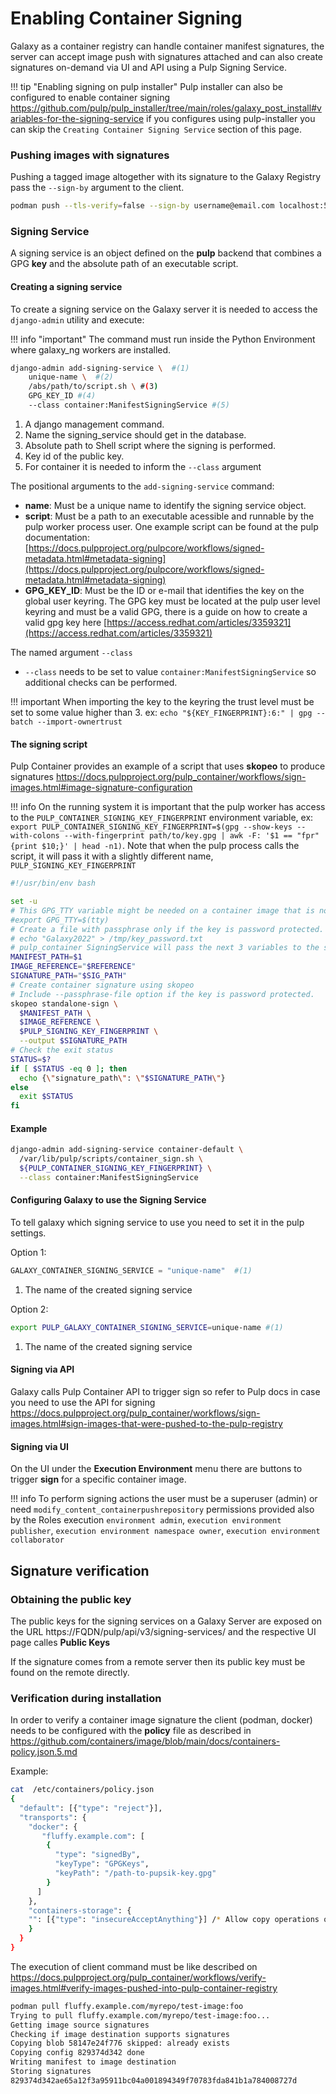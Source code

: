 # Enabling Container Signing

Galaxy as a container registry can handle container manifest signatures, the server can accept
image push with signatures attached and can also create signatures on-demand via UI and API
using a Pulp Signing Service.


!!! tip "Enabling signing on pulp installer"
    Pulp installer can also be configured to enable container signing https://github.com/pulp/pulp_installer/tree/main/roles/galaxy_post_install#variables-for-the-signing-service
    if you configures using pulp-installer you can skip the `Creating Container Signing Service` section of this page.


### Pushing images with signatures

Pushing a tagged image altogether with its signature to the Galaxy Registry pass the `--sign-by` argument to the client.

```bash
podman push --tls-verify=false --sign-by username@email.com localhost:5001
```

### Signing Service

A signing service is an object defined on the **pulp** backend that combines a GPG **key** and the
absolute path of an executable script.

#### Creating a signing service

To create a signing service on the Galaxy server it is needed to access the `django-admin` utility
and execute:

!!! info "important"
    The command must run inside the Python Environment where galaxy_ng workers are installed.

```bash title="Bash Command"
django-admin add-signing-service \  #(1)
    unique-name \  #(2)
    /abs/path/to/script.sh \ #(3)
    GPG_KEY_ID #(4)
    --class container:ManifestSigningService #(5)
```

1. A django management command.
2. Name the signing_service should get in the database.
3. Absolute path to Shell script where the signing is performed.
4. Key id of the public key.
5. For container it is needed to inform the `--class` argument

The positional arguments to the `add-signing-service` command:

- **name**: Must be a unique name to identify the signing service object.
- **script**: Must be a path to an executable acessible and runnable by the pulp worker process user.
    One example script can be found at the pulp documentation: [https://docs.pulpproject.org/pulpcore/workflows/signed-metadata.html#metadata-signing](https://docs.pulpproject.org/pulpcore/workflows/signed-metadata.html#metadata-signing)
- **GPG_KEY_ID**: Must be the ID or e-mail that identifies the key on the global user keyring.
    The GPG key must be located at the pulp user level keyring and must be a valid GPG, there is
    a guide on how to create a valid gpg key here [https://access.redhat.com/articles/3359321](https://access.redhat.com/articles/3359321)

The named argument `--class`

- `--class` needs to be set to value `container:ManifestSigningService` so additional checks can
  be performed.


!!! important
    When importing the key to the keyring the trust level must be set to some value higher than 3.
    ex: `echo "${KEY_FINGERPRINT}:6:" | gpg --batch --import-ownertrust`


#### The signing script

Pulp Container provides an example of a script that uses **skopeo** to produce signatures
https://docs.pulpproject.org/pulp_container/workflows/sign-images.html#image-signature-configuration


!!! info
    On the running system it is important that the pulp worker has access to the `PULP_CONTAINER_SIGNING_KEY_FINGERPRINT` 
    environment variable, ex: `export PULP_CONTAINER_SIGNING_KEY_FINGERPRINT=$(gpg --show-keys --with-colons --with-fingerprint path/to/key.gpg | awk -F: '$1 == "fpr" {print $10;}' | head -n1)`.
    Note that when the pulp process calls the script, it will pass it with a slightly different name, `PULP_SIGNING_KEY_FINGERPRINT`

```bash title="/var/lib/pulp/scripts/container_sign.sh"
#!/usr/bin/env bash

set -u
# This GPG_TTY variable might be needed on a container image that is not running as root.
#export GPG_TTY=$(tty)
# Create a file with passphrase only if the key is password protected.
# echo "Galaxy2022" > /tmp/key_password.txt
# pulp_container SigningService will pass the next 3 variables to the script.
MANIFEST_PATH=$1
IMAGE_REFERENCE="$REFERENCE"
SIGNATURE_PATH="$SIG_PATH"
# Create container signature using skopeo
# Include --passphrase-file option if the key is password protected.
skopeo standalone-sign \
  $MANIFEST_PATH \
  $IMAGE_REFERENCE \
  $PULP_SIGNING_KEY_FINGERPRINT \
  --output $SIGNATURE_PATH
# Check the exit status
STATUS=$?
if [ $STATUS -eq 0 ]; then
  echo {\"signature_path\": \"$SIGNATURE_PATH\"}
else
  exit $STATUS
fi
```

#### Example

```bash title="Creating the signing service"
django-admin add-signing-service container-default \
  /var/lib/pulp/scripts/container_sign.sh \
  ${PULP_CONTAINER_SIGNING_KEY_FINGERPRINT} \
  --class container:ManifestSigningService
```

#### Configuring Galaxy to use the Signing Service

To tell galaxy which signing service to use you need to set it in the pulp settings.

Option 1:
```py title="/etc/pulp/settings.py"
GALAXY_CONTAINER_SIGNING_SERVICE = "unique-name"  #(1)
```

1. The name of the created signing service

Option 2:
```bash title="Environment Variable"
export PULP_GALAXY_CONTAINER_SIGNING_SERVICE=unique-name #(1)
```

1. The name of the created signing service

#### Signing via API

Galaxy calls Pulp Container API to trigger sign so refer to Pulp docs in case you need to
use the API for signing https://docs.pulpproject.org/pulp_container/workflows/sign-images.html#sign-images-that-were-pushed-to-the-pulp-registry

#### Signing via UI

On the UI under the **Execution Environment** menu there are buttons to trigger **sign** for a specific container image.


!!! info
    To perform signing actions the user must be a superuser (admin) or need `modify_content_containerpushrepository` permissions provided also by the Roles execution `environment admin`, `execution environment publisher`, `execution environment namespace owner`, `execution environment collaborator`

## Signature verification

### Obtaining the public key

The public keys for the signing services on a Galaxy Server are exposed on the URL https://FQDN/pulp/api/v3/signing-services/ and the respective UI page calles **Public Keys**

If the signature comes from a remote server then its public key must be found on the remote directly.

### Verification during installation

In order to verify a container image signature the client (podman, docker) needs to be configured 
with the **policy** file as described in https://github.com/containers/image/blob/main/docs/containers-policy.json.5.md

Example:

```bash
cat  /etc/containers/policy.json
{
  "default": [{"type": "reject"}],
  "transports": {
    "docker": {
       "fluffy.example.com": [
        {
          "type": "signedBy",
          "keyType": "GPGKeys",
          "keyPath": "/path-to-pupsik-key.gpg"
        }
      ]
    },
    "containers-storage": {
    "": [{"type": "insecureAcceptAnything"}] /* Allow copy operations on any images stored in containers storage (e.g. podman push) */
    }
  }
}
```

The execution of client command must be like described on https://docs.pulpproject.org/pulp_container/workflows/verify-images.html#verify-images-pushed-into-pulp-container-registry

```bash title="Client verifying container image signature" hl_lines="3 4 7 8"
podman pull fluffy.example.com/myrepo/test-image:foo
Trying to pull fluffy.example.com/myrepo/test-image:foo...
Getting image source signatures
Checking if image destination supports signatures
Copying blob 58147e24f776 skipped: already exists
Copying config 829374d342 done
Writing manifest to image destination
Storing signatures
829374d342ae65a12f3a95911bc04a001894349f70783fda841b1a784008727d
```
